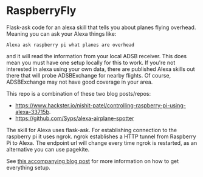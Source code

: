 # RaspberryFly

Flask-ask code for an alexa skill that tells you about planes flying overhead. Meaning you can ask your Alexa things like:

`Alexa ask raspberry pi what planes are overhead`

and it will read the information from your local ADSB receiver. This does mean you must have one setup locally for this to work. If you're not interested in alexa using your own data, there are published Alexa skills out there that will probe ADSBExchange for nearby flights. Of course, ADSBExchange may not have good coverage in your area. 

This repo is a combination of these two blog posts/repos:

* https://www.hackster.io/nishit-patel/controlling-raspberry-pi-using-alexa-33715b.
* https://github.com/Syps/alexa-airplane-spotter

The skill for Alexa uses flask-ask. For establishing connection to the raspberry pi it uses ngrok. ngrok establishes a HTTP tunnel from Raspberry Pi to Alexa. The endpoint url will change every time ngrok is restarted, as an alternative you can use pagekite.

See [this accompanying blog post](https://benlansdell.github.io/expositions/posts/raspberryfly) for more information on how to get everything setup. 
